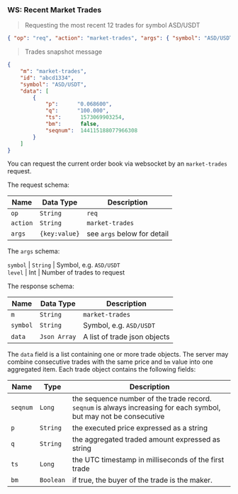 ### WS: Recent Market Trades 

> Requesting the most recent 12 trades for symbol ASD/USDT

```json
{ "op": "req", "action": "market-trades", "args": { "symbol": "ASD/USDT", "level": 12} }
```

> Trades snapshot message

```json
{
    "m": "market-trades",
    "id": "abcd1334",
    "symbol": "ASD/USDT",
    "data": [
        {
            "p":      "0.068600",
            "q":      "100.000",
            "ts":      1573069903254,
            "bm":      false,
            "seqnum":  144115188077966308
        }
    ]
}
```

You can request the current order book via websocket by an `market-trades` request. 

The request schema:

 Name          | Data Type           | Description                
-------------- | ------------------- | -------------------------- 
 `op`          | `String`            | `req`                      
 `action`      | `String`            | `market-trades`           
`args`         | `{key:value}`       | see `args` below for detail

The `args` schema:

 `symbol` | `String`            | Symbol, e.g. `ASD/USDT`  
 `level`  | Int                 | Number of trades to request

The response schema:

 Name          | Data Type             | Description                   
-------------- | --------------------- | ----------------------------- 
 `m`           | `String`              | `market-trades`
 `symbol`      | `String`              | Symbol, e.g. `ASD/USDT`      
 `data`        | `Json Array`          | A list of trade json objects                              

The `data` field is a list containing one or more trade objects. The server may combine consecutive trades with the same price and `bm` value into one aggregated item. Each trade object contains the following fields:

 Name     | Type       | Description                                                                                    
--------- | ---------- | ---------------------------------------------------------------------------------------------- 
 `seqnum` | `Long`     | the sequence number of the trade record. `seqnum` is always increasing for each symbol, but may not be consecutive 
 `p`      | `String`   | the executed price expressed as a string                                                       
 `q`      | `String`   | the aggregated traded amount expressed as string                                               
 `ts`     | `Long`     | the UTC timestamp in milliseconds of the first trade                                           
 `bm`     | `Boolean`  | if true, the buyer of the trade is the maker.     
